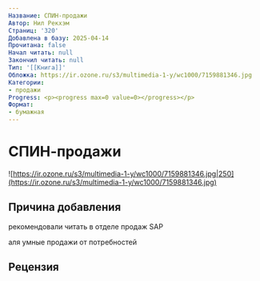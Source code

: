 ```yaml
---
Название: СПИН-продажи
Автор: Нил Рекхэм
Страниц: '320'
Добавлена в базу: 2025-04-14
Прочитана: false
Начал читать: null
Закончил читать: null
Тип: '[[Книга]]'
Обложка: https://ir.ozone.ru/s3/multimedia-1-y/wc1000/7159881346.jpg
Категории:
- продажи
Progress: <p><progress max=0 value=0></progress></p>
Формат:
- бумажная
---
```

# СПИН-продажи

![https://ir.ozone.ru/s3/multimedia-1-y/wc1000/7159881346.jpg|250](https://ir.ozone.ru/s3/multimedia-1-y/wc1000/7159881346.jpg)

## Причина добавления

рекомендовали читать в отделе продаж SAP

аля умные продажи от потребностей
## Рецензия